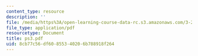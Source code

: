 ```yaml
---
content_type: resource
description: ''
file: /media/https%3A/open-learning-course-data-rc.s3.amazonaws.com/3-20-materials-at-equilibrium-sma-5111-fall-2003/8cb77c56df60855340206b788918f264_ps3.pdf
file_type: application/pdf
resourcetype: Document
title: ps3.pdf
uid: 8cb77c56-df60-8553-4020-6b788918f264
---
```

